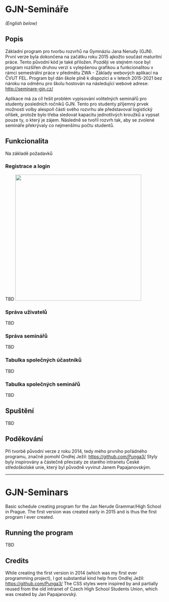 # GJN-Semináře
*(English below)*

## Popis
Základní program pro tvorbu rozvrhů na Gymnáziu Jana Nerudy (GJN). První verze byla dokončena na začátku roku 2015 ajkožto součást maturitní práce. Tento původní kód je také přiložen. Později ve stejném roce byl program rozšířen druhou verzí s vylepšenou grafikou a funkcionalitou v rámci semestrální práce v předmětu ZWA - Základy webových aplikací na ČVUT FEL. Program byl dán škole plně k dispozici a v letech 2015-2021 bez nároku na odměnu pro školu hostován na následující webové adrese:
http://seminare-gjn.cz/

Aplikace má za cíl řešit problém vypisování volitelných seminářů pro studenty posledních ročníků GJN. Tento pro studenty příjemný prvek možnosti volby alespoň části svého rozvrhu ale představoval logistický oříšek, protože bylo třeba sledovat kapacitu jednotlivých kroužků a vypsat pouze ty, o který je zájem. Následně se tvořil rozvrh tak, aby se zvolené semináře překrývaly co nejmenšímu počtu studentů.

## Funkcionalita
Na základě požadavků 

### Registrace a login
TBD
<img id="eGov-logo-text-CZ" width="400" src="assets/Logo-text-en.png">

### Správa uživatelů
TBD

### Správa seminářů
TBD

### Tabulka společných účastníků
TBD

### Tabulka společných seminářů
TBD

## Spuštění
TBD

## Poděkování
Při tvorbě původní verze z roku 2014, tedy mého prvního pořádného programu, značně pomohl Ondřej Ježil: https://github.com/Punga3/
Styly byly inspirovány a částečně převzaty ze starého intranetu České středoškolské unie, který byl původně vyvinut Janem Papajanovským.

---------------
# GJN-Seminars
Basic schedule creating program for the Jan Nerude Grammar/High School in Prague. The first version was created early in 2015 and is thus the first program I ever created.

## Running the program
TBD

## Credits
While creating the first version in 2014 (which was my first ever programming project), I got substantial kind help from Ondřej Ježil: https://github.com/Punga3/
The CSS styles were inspired by and partially reused from the old intranet of Czech High School Students Union, which was created by Jan Papajanovský.
